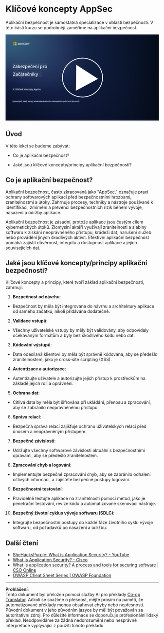 <!--
CO_OP_TRANSLATOR_METADATA:
{
  "original_hash": "e4b56bb23078d3ffb7ad407d280b0c36",
  "translation_date": "2025-09-03T21:08:38+00:00",
  "source_file": "5.1 AppSec key concepts.md",
  "language_code": "cs"
}
-->
# Klíčové koncepty AppSec

Aplikační bezpečnost je samostatná specializace v oblasti bezpečnosti. V této části kurzu se podrobněji zaměříme na aplikační bezpečnost.

[![Sledujte video](../../translated_images/5-1_placeholder.29d7c06237ea84d113c4d91a72ee86a08f73f60187f2a32828c28cfda4f0aeb5.cs.png)](https://learn-video.azurefd.net/vod/player?id=d81dc210-ee8a-445a-aee0-aaf8a2b37af2)

## Úvod

V této lekci se budeme zabývat:

- Co je aplikační bezpečnost?

- Jaké jsou klíčové koncepty/principy aplikační bezpečnosti?

## Co je aplikační bezpečnost?

Aplikační bezpečnost, často zkracovaná jako "AppSec," označuje praxi ochrany softwarových aplikací před bezpečnostními hrozbami, zranitelnostmi a útoky. Zahrnuje procesy, techniky a nástroje používané k identifikaci, zmírnění a prevenci bezpečnostních rizik během vývoje, nasazení a údržby aplikace.

Aplikační bezpečnost je zásadní, protože aplikace jsou častým cílem kybernetických útoků. Zlomyslní aktéři využívají zranitelnosti a slabiny softwaru k získání neoprávněného přístupu, krádeži dat, narušení služeb nebo provádění jiných škodlivých aktivit. Efektivní aplikační bezpečnost pomáhá zajistit důvěrnost, integritu a dostupnost aplikace a jejích souvisejících dat.

## Jaké jsou klíčové koncepty/principy aplikační bezpečnosti?

Klíčové koncepty a principy, které tvoří základ aplikační bezpečnosti, zahrnují:

1. **Bezpečnost od návrhu**:

- Bezpečnost by měla být integrována do návrhu a architektury aplikace od samého začátku, nikoli přidávána dodatečně.

2. **Validace vstupů**:

- Všechny uživatelské vstupy by měly být validovány, aby odpovídaly očekávaným formátům a byly bez škodlivého kódu nebo dat.

3. **Kódování výstupů**:

- Data odesílaná klientovi by měla být správně kódována, aby se předešlo zranitelnostem, jako je cross-site scripting (XSS).

4. **Autentizace a autorizace**:

- Autentizujte uživatele a autorizujte jejich přístup k prostředkům na základě jejich rolí a oprávnění.

5. **Ochrana dat**:

- Citlivá data by měla být šifrována při ukládání, přenosu a zpracování, aby se zabránilo neoprávněnému přístupu.

6. **Správa relací**:

- Bezpečná správa relací zajišťuje ochranu uživatelských relací před únosem a neoprávněným přístupem.

7. **Bezpečné závislosti**:

- Udržujte všechny softwarové závislosti aktuální s bezpečnostními opravami, aby se předešlo zranitelnostem.

8. **Zpracování chyb a logování**:

- Implementujte bezpečné zpracování chyb, aby se zabránilo odhalení citlivých informací, a zajistěte bezpečné postupy logování.

9. **Bezpečnostní testování**:

- Pravidelně testujte aplikace na zranitelnosti pomocí metod, jako je penetrační testování, revize kódu a automatizované skenovací nástroje.

10. **Bezpečný životní cyklus vývoje softwaru (SDLC)**:

- Integrujte bezpečnostní postupy do každé fáze životního cyklu vývoje softwaru, od požadavků po nasazení a údržbu.

## Další čtení

- [SheHacksPurple: What is Application Security? - YouTube](https://www.youtube.com/watch?v=eNmccQNzSSY)
- [What Is Application Security? - Cisco](https://www.cisco.com/c/en/us/solutions/security/application-first-security/what-is-application-security.html#~how-does-it-work)
- [What is application security? A process and tools for securing software | CSO Online](https://www.csoonline.com/article/566471/what-is-application-security-a-process-and-tools-for-securing-software.html)
- [OWASP Cheat Sheet Series | OWASP Foundation](https://owasp.org/www-project-cheat-sheets/)

---

**Prohlášení**:  
Tento dokument byl přeložen pomocí služby AI pro překlady [Co-op Translator](https://github.com/Azure/co-op-translator). Ačkoli se snažíme o přesnost, mějte prosím na paměti, že automatizované překlady mohou obsahovat chyby nebo nepřesnosti. Původní dokument v jeho původním jazyce by měl být považován za autoritativní zdroj. Pro důležité informace se doporučuje profesionální lidský překlad. Neodpovídáme za žádná nedorozumění nebo nesprávné interpretace vyplývající z použití tohoto překladu.